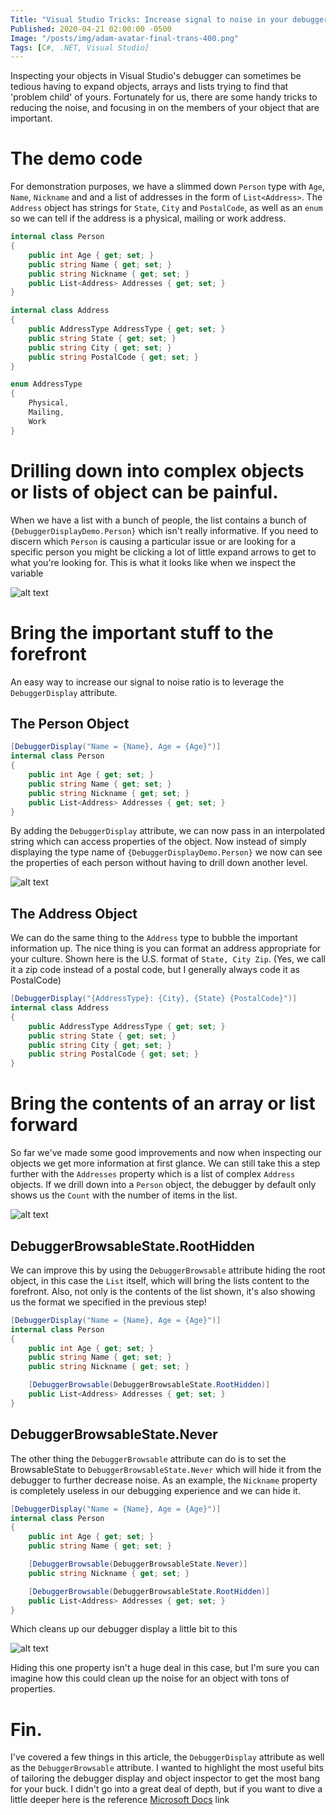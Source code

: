 ```yaml
---
Title: "Visual Studio Tricks: Increase signal to noise in your debugger"
Published: 2020-04-21 02:00:00 -0500
Image: "/posts/img/adam-avatar-final-trans-400.png"
Tags: [C#, .NET, Visual Studio]
---
```


Inspecting your objects in Visual Studio's debugger can sometimes be tedious having to expand objects, arrays and lists trying to find that 'problem child' of yours. Fortunately for us, there are some handy tricks to reducing the noise, and focusing in on the members of your object that are important.

# The demo code

For demonstration purposes, we have a slimmed down `Person` type with `Age`, `Name`, `Nickname` and and a list of addresses in the form of `List<Address>`. The `Address` object has strings for `State`, `City` and `PostalCode`, as well as an `enum` so we can tell if the address is a physical, mailing or work address.

```cs
internal class Person
{
    public int Age { get; set; }
    public string Name { get; set; }
    public string Nickname { get; set; }
    public List<Address> Addresses { get; set; }
}

internal class Address
{
    public AddressType AddressType { get; set; }
    public string State { get; set; }
    public string City { get; set; }
    public string PostalCode { get; set; }
}

enum AddressType
{
    Physical,
    Mailing,
    Work
}
```

# Drilling down into complex objects or lists of object can be painful.

When we have a list with a bunch of people, the list contains a bunch of `{DebuggerDisplayDemo.Person}` which isn't really informative. If you need to discern which `Person` is causing a particular issue or are looking for a specific person you might be clicking a lot of little expand arrows to get to what you're looking for.  This is what it looks like when we inspect the variable

![alt text][debugger-list-of-people1]

# Bring the important stuff to the forefront
An easy way to increase our signal to noise ratio is to leverage the `DebuggerDisplay` attribute.

## The Person Object
```cs
[DebuggerDisplay("Name = {Name}, Age = {Age}")]
internal class Person
{
    public int Age { get; set; }
    public string Name { get; set; }
    public string Nickname { get; set; }
    public List<Address> Addresses { get; set; }
}
```

By adding the `DebuggerDisplay` attribute, we can now pass in an interpolated string which can access properties of the object. Now instead of simply displaying the type name of `{DebuggerDisplayDemo.Person}` we now can see the properties of each person without having to drill down another level.

![alt text][debugger-list-of-people2]

## The Address Object
We can do the same thing to the `Address` type to bubble the important information up. The nice thing is you can format an address appropriate for your culture. Shown here is the U.S. format of `State, City Zip`.  (Yes, we call it a zip code instead of a postal code, but I generally always code it as PostalCode)

```cs
[DebuggerDisplay("{AddressType}: {City}, {State} {PostalCode}")]
internal class Address
{
    public AddressType AddressType { get; set; }
    public string State { get; set; }
    public string City { get; set; }
    public string PostalCode { get; set; }
}
```

# Bring the contents of an array or list forward
So far we've made some good improvements and now when inspecting our objects we get more information at first glance.  We can still take this a step further with the `Addresses` property which is a list of complex `Address` objects. If we drill down into a `Person` object, the debugger by default only shows us the `Count` with the number of items in the list. 

![alt text][debugger-list-of-addresses1]

## DebuggerBrowsableState.RootHidden

We can improve this by using the `DebuggerBrowsable` attribute hiding the root object, in this case the `List` itself, which will bring the lists content to the forefront. Also, not only is the contents of the list shown, it's also showing us the format we specified in the previous step!

```cs
[DebuggerDisplay("Name = {Name}, Age = {Age}")]
internal class Person
{
    public int Age { get; set; }
    public string Name { get; set; }
    public string Nickname { get; set; }

    [DebuggerBrowsable(DebuggerBrowsableState.RootHidden)]
    public List<Address> Addresses { get; set; }
}
```
## DebuggerBrowsableState.Never
The other thing the `DebuggerBrowsable` attribute can do is to set the BrowsableState to `DebuggerBrowsableState.Never` which will hide it from the debugger to further decrease noise. As an example, the `Nickname` property is completely useless in our debugging experience and we can hide it.

```cs
[DebuggerDisplay("Name = {Name}, Age = {Age}")]
internal class Person
{
    public int Age { get; set; }
    public string Name { get; set; }

    [DebuggerBrowsable(DebuggerBrowsableState.Never)]
    public string Nickname { get; set; }

    [DebuggerBrowsable(DebuggerBrowsableState.RootHidden)]
    public List<Address> Addresses { get; set; }
}
```

Which cleans up our debugger display a little bit to this

![alt text][debugger-person-without-nickname]

Hiding this one property isn't a huge deal in this case, but I'm sure you can imagine how this could clean up the noise for an object with tons of properties.


# Fin.
I've covered a few things in this article, the `DebuggerDisplay` attribute as well as the `DebuggerBrowsable` attribute.  I wanted to highlight the most useful bits of tailoring the debugger display and object inspector to get the most bang for your buck.  I didn't go into a great deal of depth, but if you want to dive a little deeper here is the reference [Microsoft Docs](http://localhost:4000/c%23/2020/04/21/getting-started-debugger-display/) link




[debugger-list-of-people1]: /img/posts/20200421-001-debugger-list-of-people.png "Debugger List of People"
[debugger-list-of-people2]: /img/posts/20200421-002-debugger-list-of-people.png "Debugger List of People"
[debugger-list-of-addresses1]: /img/posts/20200421-001-debugger-list-of-addresses.png "Debugger List of Addresses"
[debugger-list-of-addresses2]: /img/posts/20200421-002-debugger-list-of-addresses.png "Debugger List of Addresses"
[debugger-person-without-nickname]: /img/posts/20200421-001-person-without-nickname.png "Debugger Person without nickname"